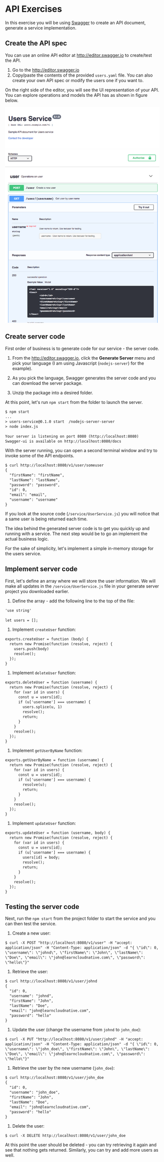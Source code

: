 # API Exercises

In this exercise you will be using [Swagger](http://editor.swagger.io/) to create an API document, generate a service implementation.


## Create the API spec

You can use an online API editor at http://editor.swagger.io to create/test the API.

1. Go to the http://editor.swagger.io
1. Copy/paste the contents of the provided `users.yaml` file. You can also create your own API spec or modify the users one if you want to.

On the right side of the editor, you will see the UI representation of your API. You can explore operations and models the API has as shown in figure below.

![API UI](./img/ui-api.png)

## Create server code

First order of business is to generate code for our service - the server code. 

1. From the http://editor.swagger.io, click the **Generate Server** menu and pick your language (I am using Javascript (`nodejs-server`) for the example).

1. As you pick the language, Swagger generates the server code and you can download the server package. 

1. Unzip the package into a desired folder.

At this point, let's run `npm start` from the folder to launch the server.

```
$ npm start
...
> users-service@0.1.0 start  /nodejs-server-server 
> node index.js

Your server is listening on port 8080 (http://localhost:8080)
Swagger-ui is available on http://localhost:8080/docs

```

With the server running, you can open a second terminal window and try to invoke some of the API endpoints.

```
$ curl http://localhost:8080/v1/user/someuser
{
  "firstName": "firstName",
  "lastName": "lastName",
  "password": "password",
  "id": 0,
  "email": "email",
  "username": "username"
}
```

If you look at the source code (`/service/UserService.js`) you will notice that a same user is being returned each time.

The idea behind the generated server code is to get you quickly up and running with a service. The next step would be to go an implement the actual business logic. 

For the sake of simplicity, let's implement a simple in-memory storage for the users service.

## Implement server code

First, let's define an array where we will store the user information. We will make all updates in the `/service/UserService.js` file in your generate server project you downloaded earlier.

1. Define the array - add the following line to the top of the file:

```
'use string'

let users = [];
```

1. Implement `createUser` function:

```
exports.createUser = function (body) {
  return new Promise(function (resolve, reject) {
    users.push(body)
    resolve();
  });
}
```

1. Implement `deleteUser` function:
```
exports.deleteUser = function (username) {
  return new Promise(function (resolve, reject) {
    for (var id in users) {
      const u = users[id];
      if (u['username'] === username) {
        users.splice(u, 1)
        resolve();
        return;
      }
    }
    resolve();
  });
}
```

1. Implement `getUserByName` function:

```
exports.getUserByName = function (username) {
  return new Promise(function (resolve, reject) {
    for (var id in users) {
      const u = users[id];
      if (u['username'] === username) {
        resolve(u);
        return;
      }
    }
    resolve();
  });
}
```

1. Implement `updateUser` function:

```
exports.updateUser = function (username, body) {
  return new Promise(function (resolve, reject) {
    for (var id in users) {
      const u = users[id];
      if (u['username'] === username) {
        users[id] = body;
        resolve();
        return;
      }
    }
    resolve();
  });
}
```

## Testing the server code

Next, run the `npm start` from the project folder to start the service and you can then test the service.


1. Create a new user:

```
$ curl -X POST "http://localhost:8080/v1/user" -H "accept: application/json" -H "Content-Type: application/json" -d "{ \"id\": 0, \"username\": \"johnd\", \"firstName\": \"John\", \"lastName\": \"Doe\", \"email\": \"john@learncloudnative.com\", \"password\": \"hello\"}"
```

1. Retrieve the user:

```
$ curl http://localhost:8080/v1/user/johnd
{
  "id": 0,
  "username": "johnd",
  "firstName": "John",
  "lastName": "Doe",
  "email": "john@learncloudnative.com",
  "password": "hello"
}
```

1. Update the user (change the username from `johnd` to `john_doe`):

```
$ curl -X PUT "http://localhost:8080/v1/user/johnd" -H "accept: application/json" -H "Content-Type: application/json" -d "{ \"id\": 0, \"username\": \"john_doe\", \"firstName\": \"John\", \"lastName\": \"Doe\", \"email\": \"john@learncloudnative.com\", \"password\": \"hello\"}"
```

1. Retrieve the user by the new username (`john_doe`):

```
$ curl http://localhost:8080/v1/user/john_doe
{
  "id": 0,
  "username": "john_doe",
  "firstName": "John",
  "lastName": "Doe",
  "email": "john@learncloudnative.com",
  "password": "hello"
}
```

1. Delete the user:

```
$ curl -X DELETE http://localhost:8080/v1/user/john_doe
```

At this point the user should be deleted - you can try retrieving it again and see that nothing gets returned. Similarly, you can try and add more users as well.
